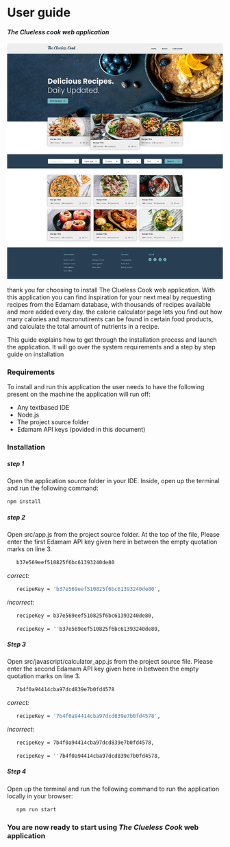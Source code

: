 # User guide
#### _The Clueless cook web application_

![homepage](src/assets/screenshots/homepage.jpg)


thank you for choosing to install The Clueless Cook web application. With this application you can find inspiration for your next meal by requesting recipes from the Edamam database, with thousands of recipes available and more added every day. the calorie calculator page lets you find out how many calories and macronutirents can be found in certain food products, and calculate the total amount of nutrients in a recipe.


This guide explains how to get through the installation process and launch the application. It will go over the system requirements and a step by step guide on installation

### Requirements
To install and run this application the user needs to have the following present on the machine the application will run off:

- Any textbased IDE
- Node.js
- The project source folder
- Edamam API keys (povided in this document)


### Installation

##### step 1
Open the application source folder in your IDE. Inside, open up the terminal and run the following command:
```sh
npm install
```
##### step 2
Open src/app.js from the project source folder. At the top of the file, Please enter the first Edamam API key given here in between the empty quotation marks on line 3.
 ```sh
    b37e569eef510825f6bc61393240de80
```
 _correct:_
 ```sh
    recipeKey = 'b37e569eef510825f6bc61393240de80',
```
_incorrect:_
 ```sh
    recipeKey = b37e569eef510825f6bc61393240de80,
```
 ```sh
    recipeKey = ''b37e569eef510825f6bc61393240de80,
```
##### Step 3
Open src/javascript/calculator_app.js from the project source file. Please enter the second Edamam API key given here in between the empty quotation marks on line 3.
 ```sh
    7b4f0a94414cba97dcd839e7b0fd4578
```
 _correct:_
 ```sh
    recipeKey = '7b4f0a94414cba97dcd839e7b0fd4578',
```
_incorrect:_
 ```sh
    recipeKey = 7b4f0a94414cba97dcd839e7b0fd4578,
```
 ```sh
    recipeKey = ''7b4f0a94414cba97dcd839e7b0fd4578,
```
##### Step 4
Open up the terminal and run the following command to run the application locally in your browser: 
 ```sh
    npm run start
```

### You are now ready to start using _The Clueless Cook_  web application